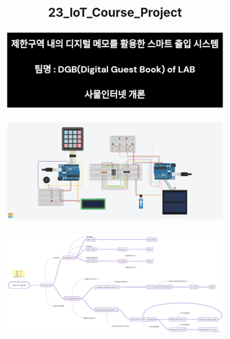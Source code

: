 <div align = "center">
  
# 23_IoT_Course_Project
    
![Head](Head.png)
---
![circuit](circuit.png)
---
![workflow](workflow.PNG)
---
</div>
